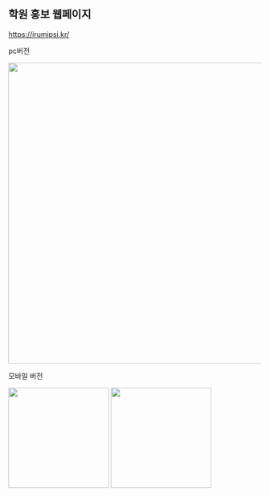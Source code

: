 ## 학원 홍보 웹페이지
https://irumipsi.kr/

pc버전

<img width ="600" src ="https://user-images.githubusercontent.com/46593078/201474526-9a0389e8-6e33-4259-b6f1-f5a55dec488f.png">

모바일 버전

<img width ="200" src ="https://user-images.githubusercontent.com/46593078/201474641-763e03ce-0a2a-41ff-802a-1bb187cb0aca.png" float="left">
<img width ="200" src ="https://user-images.githubusercontent.com/46593078/201474644-784e5b5b-f877-43ef-b2e7-3ee994e55ee1.png" float="left">

